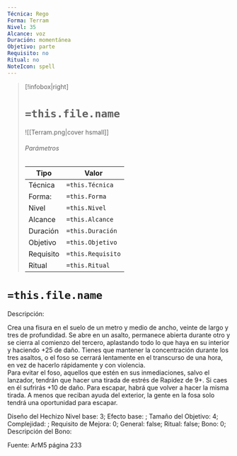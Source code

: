 ```yaml
---
Técnica: Rego
Forma: Terram
Nivel: 35
Alcance: voz 
Duración: momentánea  
Objetivo: parte
Requisito: no
Ritual: no
NoteIcon: spell
---
```


> [!infobox|right]
> # `=this.file.name`
> ![[Terram.png|cover hsmall]]
> ###### Parámetros
> Tipo |  Valor |
> ---|---|
> Técnica  | `=this.Técnica`  |
> Forma: | `=this.Forma`  |
> Nivel | `=this.Nivel`  |
> Alcance | `=this.Alcance` |
> Duración | `=this.Duración` |
> Objetivo | `=this.Objetivo` |
> Requisito | `=this.Requisito` |
> Ritual | `=this.Ritual` |

# `=this.file.name`
Descripción: <p>Crea una fisura en el suelo de un metro y medio de ancho, veinte de largo y tres de profundidad. Se abre en un asalto, permanece abierta durante otro y se cierra al comienzo del tercero, aplastando todo lo que haya en su interior y haciendo +25 de daño. Tienes que mantener la concentración durante los tres asaltos, o el foso se cerrará lentamente en el transcurso de una hora, en vez de hacerlo rápidamente y con violencia.<br>Para evitar el foso, aquellos que estén en sus inmediaciones, salvo el lanzador, tendrán que hacer una tirada de estrés de Rapidez de 9+. Si caes en él sufrirás +10 de daño. Para escapar, habrá que volver a hacer la misma tirada. A menos que reciban ayuda del exterior, la gente en la fosa solo tendrá una oportunidad para escapar.</p>

Diseño del Hechizo
Nivel base: 3; Efecto base: ;  Tamaño del Objetivo: 4; Complejidad: ; Requisito de Mejora: 0; General: false; Ritual: false; Bono: 0; Descripción del Bono: 

Fuente: ArM5 página 233
